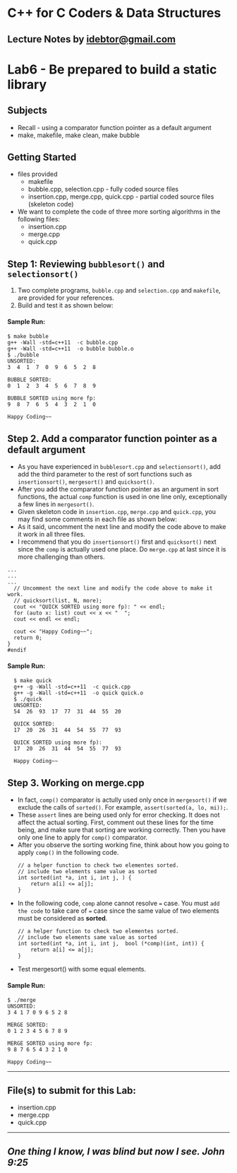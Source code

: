 # C++ for C Coders & Data Structures
Lecture Notes by idebtor@gmail.com
-------------------
# Lab6 - Be prepared to build a static library

## Subjects
  - Recall - using a comparator function pointer as a default argument 
  - make, makefile, make clean, make bubble

## Getting Started
  - files provided
    - makefile
    - bubble.cpp, selection.cpp - fully coded source files
    - insertion.cpp, merge.cpp, quick.cpp - partial coded source files (skeleton code)
  - We want to complete the code of three more sorting algorithms in the following files:
    - insertion.cpp
    - merge.cpp
    - quick.cpp

## Step 1: Reviewing `bubblesort()` and `selectionsort()`

1. Two complete programs, `bubble.cpp` and `selection.cpp` and `makefile`, are provided for your references. 
2. Build and test it as shown below:

#### Sample Run:
  ```
  $ make bubble
  g++ -Wall -std=c++11  -c bubble.cpp
  g++ -Wall -std=c++11  -o bubble bubble.o     
  $ ./bubble
  UNSORTED: 
  3  4  1  7  0  9  6  5  2  8

  BUBBLE SORTED:
  0  1  2  3  4  5  6  7  8  9

  BUBBLE SORTED using more fp:
  9  8  7  6  5  4  3  2  1  0

  Happy Coding~~
  ```

## Step 2. Add a comparator function pointer as a default argument
  - As you have experienced in `bubblesort.cpp` and `selectionsort()`, add add the third parameter to the rest of sort functions such as `insertionsort()`, `mergesort()` and `quicksort()`. 
  - After you add the comparator function pointer as an argument in sort functions, the actual `comp` function is used in one line only, exceptionally a few lines in `mergesort()`. 
  - Given skeleton code in `insertion.cpp`, `merge.cpp` and `quick.cpp`, you may find some comments in each file as shown below: 
  - As it said, uncomment the next line and modify the code above to make it work in all three files. 
  - I recommend that you do `insertionsort()` first and `quicksort()` next since the `comp` is actually used one place. Do `merge.cpp` at last since it is more challenging than others. 

  ```
  ...
  ...
  ...
    // Uncomment the next line and modify the code above to make it work. 
    // quicksort(list, N, more);
    cout << "QUICK SORTED using more fp): " << endl;
    for (auto x: list) cout << x << "  "; 
    cout << endl << endl;

    cout << "Happy Coding~~";
    return 0;
  }
  #endif
  ```

#### Sample Run:
```
  $ make quick
  g++ -g -Wall -std=c++11  -c quick.cpp
  g++ -g -Wall -std=c++11  -o quick quick.o
  $ ./quick
  UNSORTED:
  54  26  93  17  77  31  44  55  20

  QUICK SORTED:
  17  20  26  31  44  54  55  77  93

  QUICK SORTED using more fp):
  17  20  26  31  44  54  55  77  93

  Happy Coding~~
```

## Step 3. Working on merge.cpp 
 - In fact, `comp()` comparator is actully used only once in `mergesort()` if we exclude the calls of `sorted()`. For example, `assert(sorted(a, lo, mi));`.	
 - These `assert` lines are being used only for error checking. It does not affect the actual sorting. First, comment out these lines for the time being, and make sure that sorting are working correctly. Then you have only one line to apply for `comp()` comparator. 
 - After you observe the sorting working fine, think about how you going to apply `comp()` in the following code.
    ```
    // a helper function to check two elementes sorted.
    // include two elements same value as sorted 
    int sorted(int *a, int i, int j, ) {  
        return a[i] <= a[j];  
    }
    ```
  - In the following code, `comp` alone cannot resolve `=` case. You must `add the code` to take care of `=` case since the same value of two elements must be considered as __sorted__. 
    ```
    // a helper function to check two elementes sorted.
    // include two elements same value as sorted 
    int sorted(int *a, int i, int j,  bool (*comp)(int, int)) {  
        return a[i] <= a[j];  
    }
    ```
  - Test mergesort() with some equal elements. 

#### Sample Run:
  ```
  $ ./merge
  UNSORTED:
  3 4 1 7 0 9 6 5 2 8

  MERGE SORTED:
  0 1 2 3 4 5 6 7 8 9

  MERGE SORTED using more fp:
  9 8 7 6 5 4 3 2 1 0

  Happy Coding~~
  ```
----------------------------
## File(s) to submit for this Lab:
  - insertion.cpp
  - merge.cpp
  - quick.cpp
----------------------------
_One thing I know, I was blind but now I see. John 9:25_
----------------------------
